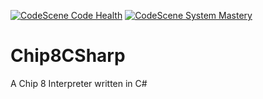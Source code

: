 [![CodeScene Code Health](https://codescene.io/projects/7746/status-badges/code-health)](https://codescene.io/projects/7746)
[![CodeScene System Mastery](https://codescene.io/projects/7746/status-badges/system-mastery)](https://codescene.io/projects/7746)

# Chip8CSharp

A Chip 8 Interpreter written in C#
